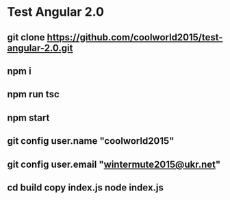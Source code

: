 # Test Angular 2.0
git clone https://github.com/coolworld2015/test-angular-2.0.git
-------------------------------------------------------------------------------------------------
npm i
-------------------------------------------------------------------------------------------------
npm run tsc
-------------------------------------------------------------------------------------------------
npm start
-------------------------------------------------------------------------------------------------
git config user.name "coolworld2015"
-------------------------------------------------------------------------------------------------
git config user.email "wintermute2015@ukr.net"
-------------------------------------------------------------------------------------------------
cd build
copy index.js
node index.js
-------------------------------------------------------------------------------------------------